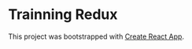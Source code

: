 <h1>Trainning Redux</h1>


This project was bootstrapped with [Create React App](https://github.com/facebookincubator/create-react-app).
